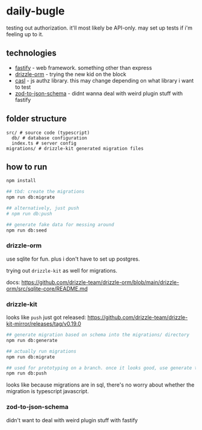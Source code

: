 # daily-bugle

testing out authorization. it'll most likely be API-only. may set up tests if i'm feeling up to it.

## technologies

- [fastify](https://github.com/fastify/fastify) - web framework. something other than express
- [drizzle-orm](https://github.com/drizzle-team/drizzle-orm) - trying the new kid on the block
- [casl](https://github.com/stalniy/casl) - js authz library. this may change depending on what library i want to test
- [zod-to-json-schema](https://github.com/StefanTerdell/zod-to-json-schema) - didnt wanna deal with weird plugin stuff with fastify

## folder structure

```
src/ # source code (typescript)
  db/ # database configuration
  index.ts # server config
migrations/ # drizzle-kit generated migration files
```

## how to run

```bash
npm install

## tbd: create the migrations
npm run db:migrate

## alternatively, just push
# npm run db:push

## generate fake data for messing around
npm run db:seed

```

### drizzle-orm

use sqlite for fun. plus i don't have to set up postgres.

trying out `drizzle-kit` as well for migrations.

docs: https://github.com/drizzle-team/drizzle-orm/blob/main/drizzle-orm/src/sqlite-core/README.md

### drizzle-kit

looks like `push` just got released: https://github.com/drizzle-team/drizzle-kit-mirror/releases/tag/v0.19.0

```bash
## generate migration based on schema into the migrations/ directory
npm run db:generate

## actually run migrations
npm run db:migrate

## used for prototyping on a branch. once it looks good, use generate to create the migration
npm run db:push
```

looks like because migrations are in sql, there's no worry about whether the migration is typescript
javascript.

### zod-to-json-schema

didn't want to deal with weird plugin stuff with fastify
